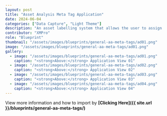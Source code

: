 ```yaml
---
layout: post
title: "Asset Analysis Meta Tag Application"
date: 2024-06-04
categories: ["Data Capture", "Light Theme"]
description: "An asset labelling system that allows the user to assign external identifiers to an existing asset hierarchy that aids in data analysis methods."
contributor: "XMPro"
role: "Blueprint"
thumbnail: "/assets/images/blueprints/general-aa-meta-tags/ad01.png"
image: "/assets/images/blueprints/general-aa-meta-tags/ad01.png"
gallery:
  - image: "/assets/images/blueprints/general-aa-meta-tags/ad01.png"
    caption: "<strong>Above:</strong> Application View 01"
  - image: "/assets/images/blueprints/general-aa-meta-tags/ad02.png"
    caption: "<strong>Above:</strong> Application View 02"
  - image: "/assets/images/blueprints/general-aa-meta-tags/ad03.png"
    caption: "<strong>Above:</strong> Application View 03"
  - image: "/assets/images/blueprints/general-aa-meta-tags/ad04.png"
    caption: "<strong>Above:</strong> Application View 04"
---
```


View more information and how to import by <strong>[Clicking Here]({{ site.url }}/blueprints/general-aa-meta-tags/)</strong>